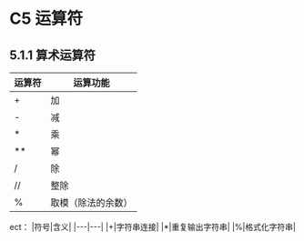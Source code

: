 # C5 运算符
## 5.1.1 算术运算符
  |运算符|运算功能|
  |--|--|
  |+|加|
  |-|减|
  |*|乘|
  |**|幂|
  |/|除|
  |//|整除|
  |%|取模（除法的余数）|
  
  ect：
  |符号|含义|
  |---|---|
  |+|字符串连接|
  |*|重复输出字符串|
  |%|格式化字符串|
